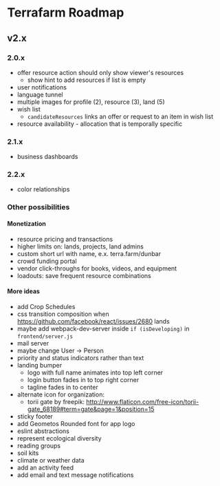 # Terrafarm Roadmap

## v2.x

### 2.0.x

- offer resource action should only show viewer's resources
  - show hint to add resources if list is empty
- user notifications
- language tunnel
- multiple images for profile (2), resource (3), land (5)
- wish list
  - `candidateResources` links an offer or request to an item in wish list
- resource availability - allocation that is temporally specific

### 2.1.x

- business dashboards

### 2.2.x

- color relationships

### Other possibilities

#### Monetization
- resource pricing and transactions
- higher limits on: lands, projects, land admins
- custom short url with name, e.x. terra.farm/dunbar
- crowd funding portal
- vendor click-throughs for books, videos, and equipment
- loadouts: save frequent resource combinations

#### More ideas
- add Crop Schedules
- css transition composition when https://github.com/facebook/react/issues/2680 lands
- maybe add webpack-dev-server inside `if (isDeveloping)` in `frontend/server.js`
- mail server
- maybe change User -> Person
- priority and status indicators rather than text
- landing bumper
  - logo with full name animates into top left corner
  - login button fades in to top right corner
  - tagline fades in to center
- alternate icon for organization:
  - torii gate by freepik: http://www.flaticon.com/free-icon/torii-gate_68189#term=gate&page=1&position=15
- sticky footer
- add Geometos Rounded font for app logo
- eslint abstractions
- represent ecological diversity
- reading groups
- soil kits
- climate or weather data
- add an activity feed
- add email and text message notifications

